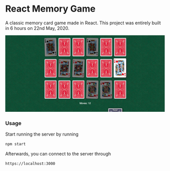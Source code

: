# React Memory Game
A classic memory card game made in React. This project was entirely built in 6 hours on 22nd May, 2020.

![Screenshot](https://github.com/Gomango999/react-memory-game/blob/master/public/images/screenshot_01.png)

### Usage
Start running the server by running
```sh
npm start
```
Afterwards, you can connect to the server through
```
https://localhost:3000
```
